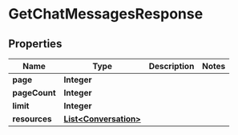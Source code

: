 
# GetChatMessagesResponse

## Properties
Name | Type | Description | Notes
------------ | ------------- | ------------- | -------------
**page** | **Integer** |  | 
**pageCount** | **Integer** |  | 
**limit** | **Integer** |  | 
**resources** | [**List&lt;Conversation&gt;**](Conversation.md) |  | 



